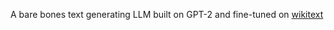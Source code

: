 A bare bones text generating LLM built on GPT-2 and fine-tuned on [wikitext](https://huggingface.co/datasets/Salesforce/wikitext)